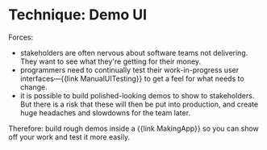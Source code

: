 # Technique: Demo UI

<div class="summary-block">

Forces:

- stakeholders are often nervous about software teams not delivering. They want to see what they're getting for their money.
- programmers need to continually test their work-in-progress user interfaces—{{link ManualUITesting}} to get a feel for what needs to change.
- it is possible to build polished-looking demos to show to stakeholders. But there is a risk that these will then be put into production,
  and create huge headaches and slowdowns for the team later.

Therefore: build rough demos inside a {{link MakingApp}} so you can show off your work and test it more easily.

</div>
